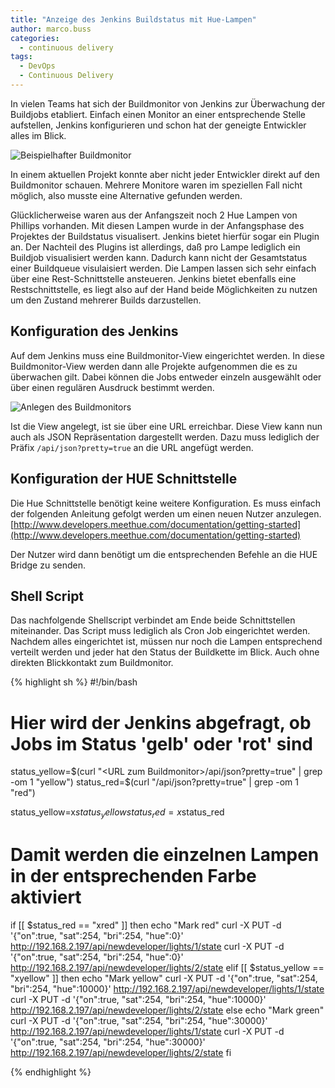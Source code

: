 ```yaml
---
title: "Anzeige des Jenkins Buildstatus mit Hue-Lampen"
author: marco.buss
categories:
  - continuous delivery
tags:
  - DevOps
  - Continuous Delivery
---
```


In vielen Teams hat sich der Buildmonitor von Jenkins zur Überwachung der Buildjobs etabliert. Einfach einen Monitor an einer entsprechende Stelle aufstellen, Jenkins konfigurieren und schon hat der geneigte Entwickler alles im Blick.

![Beispielhafter Buildmonitor](/img/posts/2016-05-04/build_monitor.jpg)

In einem aktuellen Projekt konnte aber nicht jeder Entwickler direkt auf den Buildmonitor schauen. Mehrere Monitore waren im speziellen Fall nicht möglich,
also musste eine Alternative gefunden werden.

Glücklicherweise waren aus der Anfangszeit noch 2 Hue Lampen von Phillips vorhanden. Mit diesen Lampen wurde
in der Anfangsphase des Projektes der Buildstatus visualisert. Jenkins bietet hierfür sogar ein Plugin an. Der Nachteil des Plugins ist allerdings, daß pro Lampe lediglich
ein Buildjob visualisiert werden kann. Dadurch kann nicht der Gesamtstatus einer Buildqueue visulaisiert werden.
Die Lampen lassen sich sehr einfach über eine Rest-Schnittstelle ansteueren. Jenkins bietet
ebenfalls eine Restschnittstelle, es liegt also auf der Hand beide Möglichkeiten zu nutzen um den Zustand mehrerer Builds darzustellen.

## Konfiguration des Jenkins
Auf dem Jenkins muss eine Buildmonitor-View eingerichtet werden. In diese Buildmonitor-View werden dann alle Projekte aufgenommen die es zu überwachen gilt.
Dabei können die Jobs entweder einzeln ausgewählt oder über einen regulären Ausdruck bestimmt werden.

![Anlegen des Buildmonitors](/img/posts/2016-05-04/jenkins-config-1.jpg)

Ist die View angelegt, ist sie über eine URL erreichbar. Diese View kann nun auch als JSON Repräsentation dargestellt werden. Dazu muss lediglich der
Präfix `/api/json?pretty=true` an die URL angefügt werden.

## Konfiguration der HUE Schnittstelle
Die Hue Schnittstelle benötigt keine weitere Konfiguration. Es muss einfach der folgenden Anleitung gefolgt werden um einen neuen Nutzer anzulegen.
[http://www.developers.meethue.com/documentation/getting-started](http://www.developers.meethue.com/documentation/getting-started)

Der Nutzer wird dann benötigt um die entsprechenden Befehle an die HUE Bridge zu senden.

## Shell Script
Das nachfolgende Shellscript verbindet am Ende beide Schnittstellen miteinander. Das Script muss lediglich als Cron Job eingerichtet werden.
Nachdem alles eingerichtet ist, müssen nur noch die Lampen entsprechend verteilt werden und jeder hat den Status der Buildkette im Blick. Auch ohne
direkten Blickkontakt zum Buildmonitor.
 
{% highlight sh %}
#!/bin/bash

# Hier wird der Jenkins abgefragt, ob Jobs im Status 'gelb' oder 'rot' sind
status_yellow=$(curl "<URL zum Buildmonitor>/api/json?pretty=true" | grep -om 1 "yellow")
status_red=$(curl "<URL zum Buildmonitor>/api/json?pretty=true" | grep -om 1 "red")

status_yellow=x$status_yellow
status_red=x$status_red

# Damit werden die einzelnen Lampen in der entsprechenden Farbe aktiviert
if [[ $status_red == "xred" ]]
then
    echo "Mark red"
    curl -X PUT -d '{"on":true, "sat":254, "bri":254, "hue":0}' http://192.168.2.197/api/newdeveloper/lights/1/state
    curl -X PUT -d '{"on":true, "sat":254, "bri":254, "hue":0}' http://192.168.2.197/api/newdeveloper/lights/2/state
elif [[ $status_yellow == "xyellow" ]]
then
    echo "Mark yellow"
    curl -X PUT -d '{"on":true, "sat":254, "bri":254, "hue":10000}' http://192.168.2.197/api/newdeveloper/lights/1/state
    curl -X PUT -d '{"on":true, "sat":254, "bri":254, "hue":10000}' http://192.168.2.197/api/newdeveloper/lights/2/state
else
    echo "Mark green"
    curl -X PUT -d '{"on":true, "sat":254, "bri":254, "hue":30000}' http://192.168.2.197/api/newdeveloper/lights/1/state
    curl -X PUT -d '{"on":true, "sat":254, "bri":254, "hue":30000}' http://192.168.2.197/api/newdeveloper/lights/2/state
fi

{% endhighlight %}

